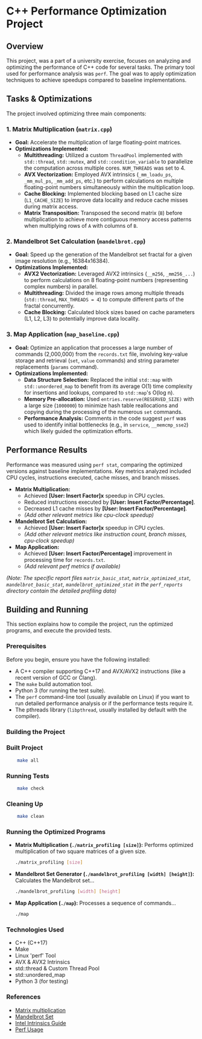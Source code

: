# C++ Performance Optimization Project

## Overview

This project, was a part of a university exercise, focuses on analyzing and optimizing the performance of C++ code for several tasks. The primary tool used for performance analysis was `perf`. The goal was to apply optimization techniques to achieve speedups compared to baseline implementations.

## Tasks & Optimizations

The project involved optimizing three main components:

### 1. Matrix Multiplication (`matrix.cpp`)

* **Goal:** Accelerate the multiplication of large floating-point matrices.
* **Optimizations Implemented:**
    * **Multithreading:** Utilized a custom `ThreadPool` implemented with `std::thread`, `std::mutex`, and `std::condition_variable` to parallelize the computation across multiple cores. `NUM_THREADS` was set to 4.
    * **AVX Vectorization:** Employed AVX intrinsics (`_mm_loadu_ps`, `_mm_mul_ps`, `_mm_add_ps`, etc.) to perform calculations on multiple floating-point numbers simultaneously within the multiplication loop.
    * **Cache Blocking:** Implemented blocking based on L1 cache size (`L1_CACHE_SIZE`) to improve data locality and reduce cache misses during matrix access.
    * **Matrix Transposition:** Transposed the second matrix (`B`) before multiplication to achieve more contiguous memory access patterns when multiplying rows of `A` with columns of `B`.

### 2. Mandelbrot Set Calculation (`mandelbrot.cpp`)

* **Goal:** Speed up the generation of the Mandelbrot set fractal for a given image resolution (e.g., 16384x16384).
* **Optimizations Implemented:**
    * **AVX2 Vectorization:** Leveraged AVX2 intrinsics (`__m256`, `_mm256_...`) to perform calculations on 8 floating-point numbers (representing complex numbers) in parallel.
    * **Multithreading:** Divided the image rows among multiple threads (`std::thread`, `MAX_THREADS = 4`) to compute different parts of the fractal concurrently.
    * **Cache Blocking:** Calculated block sizes based on cache parameters (L1, L2, L3) to potentially improve data locality.

### 3. Map Application (`map_baseline.cpp`)

* **Goal:** Optimize an application that processes a large number of commands (2,000,000) from the `records.txt` file, involving key-value storage and retrieval (`set`, `value` commands) and string parameter replacements (`params` command).
* **Optimizations Implemented:**
    * **Data Structure Selection:** Replaced the initial `std::map` with `std::unordered_map` to benefit from its average O(1) time complexity for insertions and lookups, compared to `std::map`'s O(log n).
    * **Memory Pre-allocation:** Used `entries.reserve(RESERVED_SIZE)` with a large size (`1000000`) to minimize hash table reallocations and copying during the processing of the numerous `set` commands.
    * **Performance Analysis:** Comments in the code suggest `perf` was used to identify initial bottlenecks (e.g., in `service`, `__memcmp_sse2`) which likely guided the optimization efforts.

## Performance Results

Performance was measured using `perf stat`, comparing the optimized versions against baseline implementations. Key metrics analyzed included CPU cycles, instructions executed, cache misses, and branch misses.

* **Matrix Multiplication:**
    * Achieved **[User: Insert Factor]x** speedup in CPU cycles.
    * Reduced instructions executed by **[User: Insert Factor/Percentage]**.
    * Decreased L1 cache misses by **[User: Insert Factor/Percentage]**.
    * *(Add other relevant metrics like cpu-clock speedup)*
* **Mandelbrot Set Calculation:**
    * Achieved **[User: Insert Factor]x** speedup in CPU cycles.
    * *(Add other relevant metrics like instruction count, branch misses, cpu-clock speedup)*
* **Map Application:**
    * Achieved **[User: Insert Factor/Percentage]** improvement in processing time for `records.txt`.
    * *(Add relevant perf metrics if available)*

*(Note: The specific report files `matrix_basic_stat`, `matrix_optimized_stat`, `mandelbrot_basic_stat`, `mandelbrot_optimized_stat` in the `perf_reports` directory contain the detailed profiling data)*

## Building and Running

This section explains how to compile the project, run the optimized programs, and execute the provided tests.

### Prerequisites

Before you begin, ensure you have the following installed:

* A C++ compiler supporting C++17 and AVX/AVX2 instructions (like a recent version of GCC or Clang).
* The `make` build automation tool.
* Python 3 (for running the test suite).
* The `perf` command-line tool (usually available on Linux) if you want to run detailed performance analysis or if the performance tests require it.
* The pthreads library (`libpthread`, usually installed by default with the compiler).

### Building the Project

### Built Project
```bash
    make all
```
### Running Tests
```bash
    make check
```
### Cleaning Up 
```bash
    make clean
```

### Running the Optimized Programs

* **Matrix Multiplication (`./matrix_profiling [size]`):** Performs optimized multiplication of two square matrices of a given size.
    ```bash
    ./matrix_profiling [size]
    ```
* **Mandelbrot Set Generator (`./mandelbrot_profiling [width] [height]`):** Calculates the Mandelbrot set...
    ```bash
    ./mandelbrot_profiling [width] [height]
    ```
* **Map Application (`./map`):** Processes a sequence of commands...
    ```bash
    ./map
    ```

### Technologies Used

- C++ (C++17)
- Make
- Linux 'perf' Tool
- AVX & AVX2 Intrinsics
- std::thread & Custom Thread Pool
- std::unordered_map
- Python 3 (for testing)

### References

- [Matrix multiplication](https://en.wikipedia.org/wiki/Matrix_multiplication)
- [Mandelbrot Set](https://en.wikipedia.org/wiki/Mandelbrot_set)
- [Intel Intrinsics Guide](https://www.intel.com/content/www/us/en/docs/intrinsics-guide/index.html)
- [Perf Usage](https://perf.wiki.kernel.org/index.php/Tutorial)
